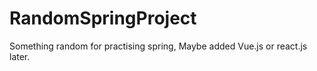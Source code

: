 # RandomSpringProject
Something random for practising spring, Maybe added Vue.js or react.js later.
